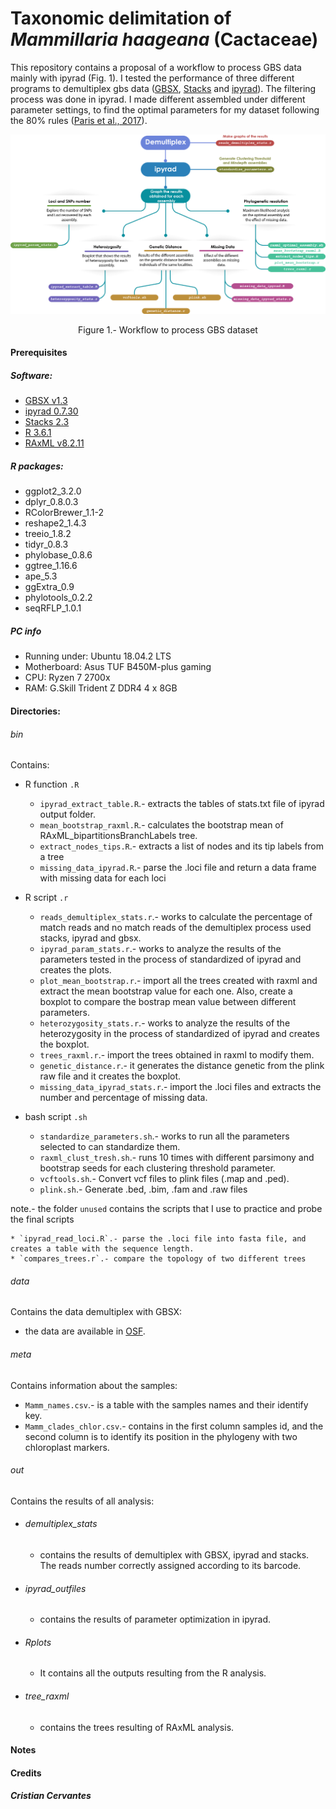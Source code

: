 # Taxonomic delimitation of *Mammillaria haageana* (Cactaceae)

This repository contains a proposal of a workflow to process GBS data mainly with ipyrad (Fig. 1). I tested the performance of three different programs to demultiplex gbs data ([GBSX](https://github.com/GenomicsCoreLeuven/GBSX), [Stacks](http://catchenlab.life.illinois.edu/stacks/) and [ipyrad](https://ipyrad.readthedocs.io/index.html)). The filtering process was done in ipyrad. I made different assembled under different parameter settings, to find the optimal parameters for my dataset following the 80% rules ([Paris et al., 2017](https://besjournals.onlinelibrary.wiley.com/doi/10.1111/2041-210X.12775)).

<p align="center">
<img src="Workflow_ipyrad_mamm_haag.jpg">
</p>
<p align="center">
Figure 1.- Workflow to process GBS dataset
</p>

#### Prerequisites

##### Software:
- [GBSX v1.3](https://github.com/GenomicsCoreLeuven/GBSX)
- [ipyrad 0.7.30](https://ipyrad.readthedocs.io/index.html)
- [Stacks 2.3](http://catchenlab.life.illinois.edu/stacks/)
- [R 3.6.1](https://www.r-project.org/)
- [RAxML v8.2.11](https://cme.h-its.org/exelixis/web/software/raxml/)

##### R packages:
- ggplot2_3.2.0
- dplyr_0.8.0.3
- RColorBrewer_1.1-2
- reshape2_1.4.3
- treeio_1.8.2
- tidyr_0.8.3
- phylobase_0.8.6
- ggtree_1.16.6
- ape_5.3
- ggExtra_0.9
- phylotools_0.2.2
- seqRFLP_1.0.1  

##### PC info
- Running under: Ubuntu 18.04.2 LTS
- Motherboard: Asus TUF B450M-plus gaming
- CPU: Ryzen 7 2700x
- RAM: G.Skill Trident Z DDR4 4 x 8GB


#### Directories:
###### bin
Contains:
  * R function `.R`
    * `ipyrad_extract_table.R`.- extracts the tables of stats.txt file of ipyrad output folder.
    * `mean_bootstrap_raxml.R`.- calculates the bootstrap mean of RAxML_bipartitionsBranchLabels tree.
    * `extract_nodes_tips.R`.- extracts a list of nodes and its tip labels from a tree
    * `missing_data_ipyrad.R`.-  parse the .loci file and return a data frame with missing data for each loci

  * R script `.r`
    *  `reads_demultiplex_stats.r`.-  works to calculate the percentage of match reads and no match reads of the demultiplex process used stacks, ipyrad and gbsx.
    * `ipyrad_param_stats.r`.- works to analyze the results of the parameters tested in the process of standardized of ipyrad and creates the plots.  
    * `plot_mean_bootstrap.r`.- import all the trees created with raxml and extract the mean bootstrap value for each one. Also,  create a boxplot to compare the bostrap mean value between different parameters.
    * `heterozygosity_stats.r`.- works to analyze the results of the heterozygosity in the process of standardized of ipyrad and creates the boxplot.
    * `trees_raxml.r`.- import the trees obtained in raxml to modify them.
    * `genetic_distance.r`.- it generates the distance genetic from the plink raw file and it creates the boxplot.
    * `missing_data_ipyrad_stats.r`.- import the .loci files and extracts the number and percentage of missing data.


  * bash script `.sh`
    * `standardize_parameters.sh`.- works to run all the parameters selected to can standardize them.
    * `raxml_clust_tresh.sh`.- runs 10 times with different parsimony and bootstrap seeds for each clustering threshold parameter.
    * `vcftools.sh`.- Convert vcf files to plink files (.map and .ped).
    * `plink.sh`.- Generate .bed, .bim, .fam and .raw files

note.- the folder `unused` contains the scripts that I use to practice and probe the final scripts

    * `ipyrad_read_loci.R`.- parse the .loci file into fasta file, and creates a table with the sequence length.
    * `compares_trees.r`.- compare the topology of two different trees

###### data

Contains the data demultiplex with GBSX:
 * the data are available in [OSF](https://osf.io).

###### meta
Contains information about the samples:
 * `Mamm_names.csv`.- is a table with the samples names and their identify key.
 * `Mamm_clades_chlor.csv`.- contains in the first column samples id, and the second column is to identify its position in the phylogeny with two chloroplast markers.

###### out
Contains the results of all analysis:
  * ###### demultiplex_stats
     + contains the results of demultiplex with GBSX, ipyrad and stacks. The reads number correctly assigned according to its barcode.
  * ###### ipyrad_outfiles
     + contains the results of parameter optimization in ipyrad.
  * ###### Rplots
     + It contains all the outputs resulting from the R analysis.
  * ###### tree_raxml
     + contains the trees resulting of RAxML analysis.

#### Notes


#### Credits
##### Cristian Cervantes
